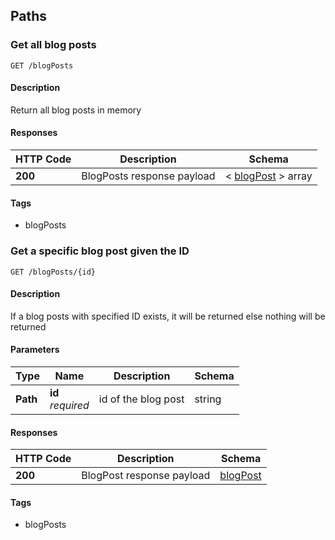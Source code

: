
<a name="paths"></a>
## Paths

<a name="getblogposts"></a>
### Get all blog posts
```
GET /blogPosts
```


#### Description
Return all blog posts in memory


#### Responses

|HTTP Code|Description|Schema|
|---|---|---|
|**200**|BlogPosts response payload|< [blogPost](#blogpost) > array|


#### Tags

* blogPosts


<a name="getblogpostbypath"></a>
### Get a specific blog post given the ID
```
GET /blogPosts/{id}
```


#### Description
If a blog posts with specified ID exists, it will be returned else nothing will be returned


#### Parameters

|Type|Name|Description|Schema|
|---|---|---|---|
|**Path**|**id**  <br>*required*|id of the blog post|string|


#### Responses

|HTTP Code|Description|Schema|
|---|---|---|
|**200**|BlogPost response payload|[blogPost](#blogpost)|


#### Tags

* blogPosts



